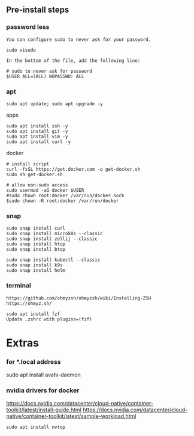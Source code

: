 ## Pre-install steps

### password less
```
You can configure sudo to never ask for your password.

sudo visudo

In the bottom of the file, add the following line:

# sudo to never ask for password
$USER ALL=(ALL) NOPASSWD: ALL
```

### apt
```
sudo apt update; sudo apt upgrade -y
```

apps
```
sudo apt install ssh -y
sudo apt install git -y
sudo apt install vim -y
sudo apt install curl -y
```

docker
```
# install script
curl -fsSL https://get.docker.com -o get-docker.sh
sudo sh get-docker.sh

# allow non-sudo access
sudo usermod -aG docker $USER
#sudo chown root:docker /var/run/docker.sock
$sudo chown -R root:docker /var/run/docker
```

### snap
```
sudo snap install curl
sudo snap install microk8s --classic
sudo snap install zellij --classic
sudo snap install htop
sudo snap install btop

sudo snap install kubectl --classic
sudo snap install k9s
sudo snap install helm
```

### terminal
```
https://github.com/ohmyzsh/ohmyzsh/wiki/Installing-ZSH
https://ohmyz.sh/

sudo apt install fzf
Update .zshrc with plugins=(fzf)
```

# Extras
### for *.local address
sudo apt install avahi-daemon

### nvidia drivers for docker
https://docs.nvidia.com/datacenter/cloud-native/container-toolkit/latest/install-guide.html
https://docs.nvidia.com/datacenter/cloud-native/container-toolkit/latest/sample-workload.html
```
sudo apt install nvtop
```
